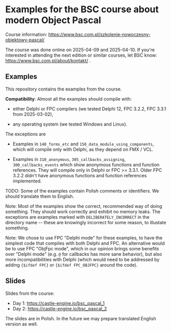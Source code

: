 # Examples for the BSC course about modern Object Pascal

Course information: https://www.bsc.com.pl/szkolenie-nowoczesny-obiektowy-pascal/

The course was done online on 2025-04-09 and 2025-04-10. If you're interested in attending the next edition or similar courses, let BSC know: https://www.bsc.com.pl/about/kontakt/ .

## Examples

This repository contains the examples from the course.

**Compatibility**: Almost all the examples should compile with:

- either Delphi or FPC compilers (we tested Delphi 12, FPC 3.2.2, FPC 3.3.1 from 2025-03-02),

- any operating system (we tested Windows and Linux).

The exceptions are

- Examples in `140_forms_etc` and `150_data_module_using_components`, which will compile only with Delphi, as they depend on FMX / VCL.

- Examples in `310_anonymous`, `305_callbacks_assigning`, `300_callbacks_events` which show anonymous functions and function references. They will compile only in Delphi or FPC >= 3.3.1. Older FPC 3.2.2 didn't have anonymous functions and function references implemented.

TODO: Some of the examples contain Polish comments or identifiers. We should translate them to English.

Note: Most of the examples show the correct, recommended way of doing something. They should work correctly and exhibit no memory leaks. The exceptions are examples marked with `DELIBERATELY_INCORRECT` in the directory name -- these are knowingly incorrect for some reason, to illustate something.

Note: We chose to use FPC "Delphi mode" for these examples, to have the simplest code that compiles with both Delphi and FPC. An alternative would be to use FPC "ObjFpc mode", which in our opinion brings some benefits over "Delphi mode" (e.g. `@` for callbacks has more sane behavior), but also more incompatibilities with Delphi (which would need to be addressed by adding `{$ifdef FPC}` or `{$ifdef FPC_OBJFPC}` around the code).

## Slides

Slides from the course:

- Day 1: https://castle-engine.io/bsc_pascal_1
- Day 2: https://castle-engine.io/bsc_pascal_2

The slides are in Polish. In the future we may prepare translated English version as well.